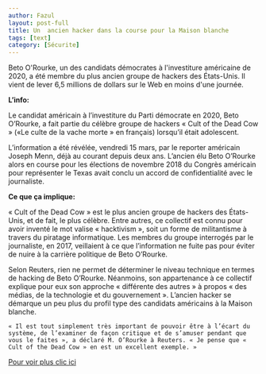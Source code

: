 ```yaml
---
author: Fazul
layout: post-full
title: Un  ancien hacker dans la course pour la Maison blanche 
tags: [text]
category: [Sécurite]
---
```

Beto O'Rourke, un des candidats démocrates à l'investiture américaine de 2020, a été membre du plus ancien groupe de hackers des États-Unis. Il vient de lever 6,5 millions de dollars sur le Web en moins d'une journée.

**L’info:**

Le candidat américain à l’investiture du Parti démocrate en 2020, Beto O’Rourke, a fait partie du célèbre groupe de hackers « Cult of the Dead Cow » («Le culte de la vache morte » en français) lorsqu’il était adolescent.

L’information a été révélée, vendredi 15 mars, par le reporter américain Joseph Menn, déjà au courant depuis deux ans. L’ancien élu Beto O’Rourke alors en course pour les élections de novembre 2018 du Congrès américain pour représenter le Texas avait conclu un accord de confidentialité avec le journaliste.

**Ce que ça implique:**

« Cult of the Dead Cow » est le plus ancien groupe de hackers des États-Unis, et de fait, le plus célèbre. Entre autres, ce collectif est connu pour avoir inventé le mot valise « hacktivism », soit un forme de militantisme à travers du piratage informatique. Les membres du groupe interrogés par le journaliste, en 2017, veillaient à ce que l’information ne fuite pas pour éviter de nuire à la carrière politique de Beto O’Rourke.

Selon Reuters, rien ne permet de déterminer le niveau technique en termes de hacking de Beto O’Rourke. Néanmoins, son appartenance à ce collectif explique pour eux son approche « différente des autres » à propos « des médias, de la technologie et du gouvernement ». L’ancien hacker se démarque un peu plus du profil type des candidats américains à la Maison blanche.

    « Il est tout simplement très important de pouvoir être à l’écart du système, de l’examiner de façon critique et de s’amuser pendant que vous le faites », a déclaré M. O’Rourke à Reuters. « Je pense que « Cult of the Dead Cow » en est un excellent exemple. »
<a href="https://www.01net.com/actualites/un-ancien-hacker-dans-la-course-pour-la-maison-blanche-1655505.html"> Pour voir plus clic ici </a>


 


